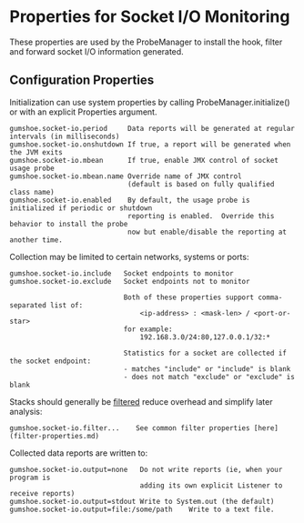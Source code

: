 Properties for Socket I/O Monitoring
====================================

These properties are used by the ProbeManager to install the hook, filter and forward socket I/O information generated.

Configuration Properties
------------------------

Initialization can use system properties by calling ProbeManager.initialize() or with an explicit Properties argument.

    gumshoe.socket-io.period     Data reports will be generated at regular intervals (in milliseconds)
    gumshoe.socket-io.onshutdown If true, a report will be generated when the JVM exits
    gumshoe.socket-io.mbean      If true, enable JMX control of socket usage probe
    gumshoe.socket-io.mbean.name Override name of JMX control
                                 (default is based on fully qualified class name) 
    gumshoe.socket-io.enabled    By default, the usage probe is initialized if periodic or shutdown
                                 reporting is enabled.  Override this behavior to install the probe
                                 now but enable/disable the reporting at another time.

Collection may be limited to certain networks, systems or ports: 
                              
    gumshoe.socket-io.include   Socket endpoints to monitor 
    gumshoe.socket-io.exclude   Socket endpoints not to monitor
    
                                Both of these properties support comma-separated list of: 
                                    <ip-address> : <mask-len> / <port-or-star>  
                                for example:
                                    192.168.3.0/24:80,127.0.0.1/32:*
                                    
                                Statistics for a socket are collected if the socket endpoint:
                                - matches "include" or "include" is blank
                                - does not match "exclude" or "exclude" is blank
         
Stacks should generally be [filtered](../filters.md) reduce overhead and simplify later analysis:
                                
    gumshoe.socket-io.filter...    See common filter properties [here](filter-properties.md) 

Collected data reports are written to:

    gumshoe.socket-io.output=none   Do not write reports (ie, when your program is
                                    adding its own explicit Listener to receive reports)
    gumshoe.socket-io.output=stdout Write to System.out (the default)
    gumshoe.socket-io.output=file:/some/path    Write to a text file.
